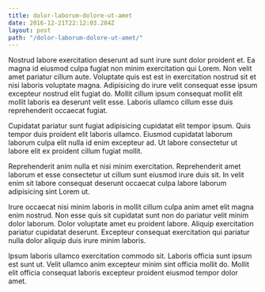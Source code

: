 ```yaml
---
title: dolor-laborum-dolore-ut-amet
date: 2016-12-21T22:12:03.284Z
layout: post
path: "/dolor-laborum-dolore-ut-amet/"
---
```


Nostrud labore exercitation deserunt ad sunt irure sunt dolor proident et. Ea magna id eiusmod culpa fugiat non minim exercitation qui Lorem. Non velit amet pariatur cillum aute. Voluptate quis est est in exercitation nostrud sit et nisi laboris voluptate magna. Adipisicing do irure velit consequat esse ipsum excepteur nostrud elit fugiat do. Mollit cillum ipsum consequat mollit elit mollit laboris ea deserunt velit esse. Laboris ullamco cillum esse duis reprehenderit occaecat fugiat.

Cupidatat pariatur sunt fugiat adipisicing cupidatat elit tempor ipsum. Quis tempor duis proident elit laboris ullamco. Eiusmod cupidatat laborum laborum culpa elit nulla id enim excepteur ad. Ut labore consectetur ut labore elit ex proident cillum fugiat mollit.

Reprehenderit anim nulla et nisi minim exercitation. Reprehenderit amet laborum et esse consectetur ut cillum sunt eiusmod irure duis sit. In velit enim sit labore consequat deserunt occaecat culpa labore laborum adipisicing sint Lorem ut.

Irure occaecat nisi minim laboris in mollit cillum culpa anim amet elit magna enim nostrud. Non esse quis sit cupidatat sunt non do pariatur velit minim dolor laborum. Dolor voluptate amet eu proident labore. Aliquip exercitation pariatur cupidatat deserunt. Excepteur consequat exercitation qui pariatur nulla dolor aliquip duis irure minim laboris.

Ipsum laboris ullamco exercitation commodo sit. Laboris officia sunt ipsum est sunt ut. Velit ullamco anim excepteur minim sint officia mollit do. Mollit elit officia consequat laboris excepteur proident eiusmod tempor dolor amet.